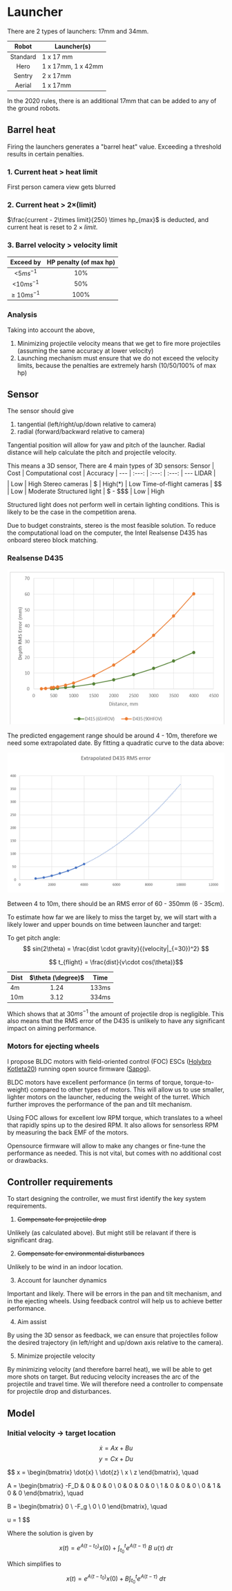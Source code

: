 # Launcher


There are 2 types of launchers: 17mm and 34mm.

Robot | Launcher(s)
:---: | ---
Standard | 1 x 17 mm
Hero | 1 x 17mm, 1 x 42mm
Sentry | 2 x 17mm
Aerial | 1 x 17mm

In the 2020 rules, there is an additional 17mm that can be added to any of the ground robots.

## Barrel heat
Firing the launchers generates a "barrel heat" value. Exceeding a threshold results in certain penalties.

### 1. Current heat > heat limit
First person camera view gets blurred


### 2. Current heat > 2$\times$(limit)
$\frac{current - 2\times limit}{250} \times hp_{max}$ is deducted, and current heat is reset to $2 \times limit$.

### 3. Barrel velocity > velocity limit
Exceed by | HP penalty (of max hp)
:---: | :---:
<5$ms^{-1}$ | 10%
<10$ms^{-1}$ | 50%
$\geq$ 10$ms^{-1}$ | 100%

### Analysis
Taking into account the above, 
1. Minimizing projectile velocity means that we get to fire more projectiles (assuming the same accuracy at lower velocity)
2. Launching mechanism must ensure that we do not exceed the velocity limits, because the penalties are extremely harsh (10/50/100% of max hp)

## Sensor
The sensor should give
1. tangential (left/right/up/down relative to camera)
2. radial (forward/backward relative to camera)

Tangential position will allow for yaw and pitch of the launcher.
Radial distance will help calculate the pitch and projectile velocity.

This means a 3D sensor, There are 4 main types of 3D sensors:
Sensor | Cost | Computational cost | Accuracy | 
--- | :---: | :---: | :---: | ---
LIDAR | $$$$ | Low | High
Stereo cameras | $ | High(*) | Low
Time-of-flight cameras | $$ | Low | Moderate
Structured light | $ - $$$ | Low | High

Structured light does not perform well in certain lighting conditions. This is likely to be the case in the competition arena.

Due to budget constraints, stereo is the most feasible solution. To reduce the computational load on the computer, the Intel Realsense D435 has onboard stereo block matching.

### Realsense D435
![d435_rms]

[d435_rms]: ./assets/Launcher/d435_rms_error.png "D435 RMS error"

The predicted engagement range should be around 4 - 10m, therefore we need some extrapolated date. By fitting a quadratic curve to the data above:

![extrapolated_d435_rms]

[extrapolated_d435_rms]: ./assets/Launcher/extrapolated_d435_rms_error.png "D435 RMS error"

Between 4 to 10m, there should be an RMS error of 60 - 350mm (6 - 35cm).

To estimate how far we are likely to miss the target by, we will start with a likely lower and upper bounds on time between launcher and target:

To get pitch angle:
$$ sin(2\theta) = \frac{dist \cdot gravity}{(velocity|_{=30})^2} $$

$$ t_{flight} = \frac{dist}{v\cdot cos(\theta)}$$

Dist | $\theta (\degree)$ | Time
--- | :---: | ---
4m | 1.24 | 133ms
10m | 3.12 | 334ms

Which shows that at 30$ms^{-1}$ the amount of projectile drop is negligible. This also means that the RMS error of the D435 is unlikely to have any significant impact on aiming performance.

### Motors for ejecting wheels
I propose BLDC motors with field-oriented control (FOC) ESCs ([Holybro Kotleta20](http://www.holybro.com/product/kotleta20/)) running open source firmware ([Sapog](https://github.com/PX4/sapog)).

BLDC motors have excellent performance (in terms of torque, torque-to-weight) compared to other types of motors. This will allow us to use smaller, lighter motors on the launcher, reducing the weight of the turret. Which further improves the performance of the pan and tilt mechanism.

Using FOC allows for excellent low RPM torque, which translates to a wheel that rapidly spins up to the desired RPM. It also allows for sensorless RPM by measuring the back EMF of the motors.

Opensource firmware will allow to make any changes or fine-tune the performance as needed. This is not vital, but comes with no additional cost or drawbacks.

<!-- # Spin stabilization
 Isometric | Side 
:---: | :---:
![diagram] | ![spin_stab]

[diagram]: ./assets/Launcher/launcher_diagram.png 
[spin_stab]: ./assets/Launcher/spin_stabilization.png

By mounting the ejecting wheels at an angle, they impart a spin to the projectile. -->



## Controller requirements
To start designing the controller, we must first identify the key system requirements.

1. ~~Compensate for projectile drop~~

Unlikely (as calculated above). But might still be relavant if there is significant drag.

2. ~~Compensate for environmental disturbances~~

Unlikely to be wind in an indoor location.

3. Account for launcher dynamics

Important and likely. There will be errors in the pan and tilt mechanism, and in the ejecting wheels. Using feedback control will help us to achieve better performance.

4. Aim assist

By using the 3D sensor as feedback, we can ensure that projectiles follow the desired trajectory (in left/right and up/down axis relative to the camera).

5. Minimize projectile velocity

By minimizing velocity (and therefore barrel heat), we will be able to get more shots on target. But reducing velocity increases the arc of the projectile and travel time. We will therefore need a controller to compensate for projectile drop and disturbances.



## Model
### Initial velocity $\rightarrow$ target location
$$ \dot{x} = Ax + Bu $$
$$ y = Cx + Du $$

$$ x = \begin{bmatrix} 
    \dot{x} \\ \dot{z} \\ x \\ z
\end{bmatrix}, \quad

A = \begin{bmatrix} 
    -F_D & 0 & 0 & 0 \\
    0 & 0 & 0 & 0 \\
    1 & 0 & 0 & 0 \\
    0 & 1 & 0 & 0
\end{bmatrix}, \quad

B = \begin{bmatrix} 
    0 \\ -F_g \\ 0 \\ 0
\end{bmatrix}, \quad

u = 1 $$

Where the solution is given by

$$ x(t) = e^{A(t-t_0)}x(0) + \int_{t_0}^t{ e^{A(t-\tau)}\ B\ u(\tau)\ d\tau}$$

Which simplifies to

$$ x(t) = e^{A(t-t_0)}x(0) + B\int_{t_0}^t{ e^{A(t-\tau)}\ d\tau}$$

<!-- ## Motor current $\rightarrow$ initial velocity
$$ x = \begin{bmatrix} 
    v \\ v_1 \\ v_2
\end{bmatrix}, \quad

A = \begin{bmatrix} 
    1 & 1 & 0 \\
    0 & 0 & 0 \\
    0 & 0 & 0
\end{bmatrix}, \quad

B = \begin{bmatrix} 
    0 & 0 \\
    k_{v1} & 0 \\
    0 & k_{v2}
\end{bmatrix}, \quad

u = \begin{bmatrix} 
    i_1 \\ i_2
\end{bmatrix} $$ -->
